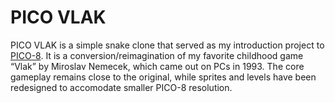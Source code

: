 # PICO VLAK

PICO VLAK is a simple snake clone that served as my introduction project to [PICO-8](https://www.lexaloffle.com/pico-8.php). It is a conversion/reimagination of my favorite childhood game “Vlak” by Miroslav Nemecek, which came out on PCs in 1993. The core gameplay remains close to the original, while sprites and levels have been redesigned to accomodate smaller PICO-8 resolution.
